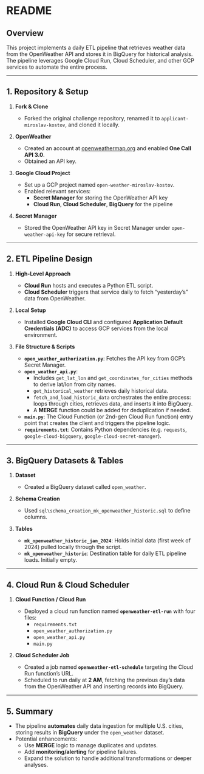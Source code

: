 # README

## Overview
This project implements a daily ETL pipeline that retrieves weather data from the OpenWeather API and stores it in BigQuery for historical analysis. The pipeline leverages Google Cloud Run, Cloud Scheduler, and other GCP services to automate the entire process.

---

## 1. Repository & Setup

1. **Fork & Clone**  
   - Forked the original challenge repository, renamed it to `applicant-miroslav-kostov`, and cloned it locally.

2. **OpenWeather**  
   - Created an account at [openweathermap.org](https://openweathermap.org/) and enabled **One Call API 3.0**.  
   - Obtained an API key.

3. **Google Cloud Project**  
   - Set up a GCP project named `open-weather-miroslav-kostov`.  
   - Enabled relevant services:
     - **Secret Manager** for storing the OpenWeather API key
     - **Cloud Run**, **Cloud Scheduler**, **BigQuery** for the pipeline

4. **Secret Manager**  
   - Stored the OpenWeather API key in Secret Manager under `open-weather-api-key` for secure retrieval.

---

## 2. ETL Pipeline Design

1. **High-Level Approach**  
   - **Cloud Run** hosts and executes a Python ETL script.  
   - **Cloud Scheduler** triggers that service daily to fetch “yesterday’s” data from OpenWeather.

2. **Local Setup**  
   - Installed **Google Cloud CLI** and configured **Application Default Credentials (ADC)** to access GCP services from the local environment.

3. **File Structure & Scripts**  
   - **`open_weather_authorization.py`**: Fetches the API key from GCP’s Secret Manager.
   - **`open_weather_api.py`**:  
     - Includes `get_lat_lon` and `get_coordinates_for_cities` methods to derive lat/lon from city names.  
     - `get_historical_weather` retrieves daily historical data.  
     - `fetch_and_load_historic_data` orchestrates the entire process: loops through cities, retrieves data, and inserts it into BigQuery.  
     - A **MERGE** function could be added for deduplication if needed.
   - **`main.py`**: The Cloud Function (or 2nd-gen Cloud Run function) entry point that creates the client and triggers the pipeline logic.
   - **`requirements.txt`**: Contains Python dependencies (e.g. `requests`, `google-cloud-bigquery`, `google-cloud-secret-manager`).

---

## 3. BigQuery Datasets & Tables

1. **Dataset**  
   - Created a BigQuery dataset called `open_weather`.

2. **Schema Creation**  
   - Used `sql\schema_creation_mk_openweather_historic.sql` to define columns.

3. **Tables**  
   - **`mk_openweather_historic_jan_2024`**: Holds initial data (first week of 2024) pulled locally through the script.  
   - **`mk_openweather_historic`**: Destination table for daily ETL pipeline loads. Initially empty.

---

## 4. Cloud Run & Cloud Scheduler

1. **Cloud Function / Cloud Run**  
   - Deployed a cloud run function named **`openweather-etl-run`** with four files:
     - `requirements.txt`
     - `open_weather_authorization.py`
     - `open_weather_api.py`
     - `main.py`

2. **Cloud Scheduler Job**  
   - Created a job named **`openweather-etl-schedule`** targeting the Cloud Run function’s URL.  
   - Scheduled to run daily at **2 AM**, fetching the previous day’s data from the OpenWeather API and inserting records into BigQuery.

---

## 5. Summary

- The pipeline **automates** daily data ingestion for multiple U.S. cities, storing results in **BigQuery** under the `open_weather` dataset.  
- Potential enhancements:
  - Use **MERGE** logic to manage duplicates and updates.  
  - Add **monitoring/alerting** for pipeline failures.  
  - Expand the solution to handle additional transformations or deeper analyses.
